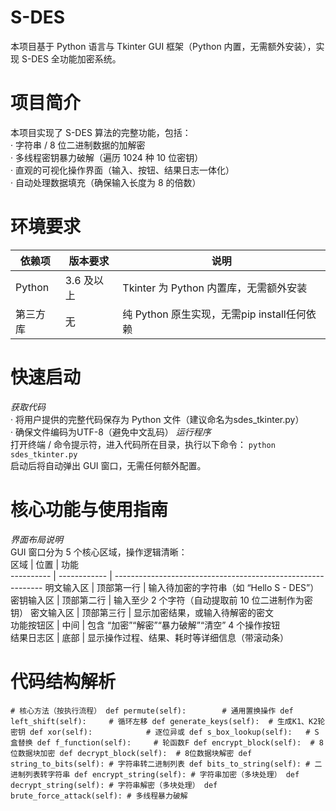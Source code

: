 # S-DES
本项目基于 Python 语言与 Tkinter GUI 框架（Python 内置，无需额外安装），实现 S-DES 全功能加密系统。
# 项目简介
本项目实现了 S-DES 算法的完整功能，包括：  
· 字符串 / 8 位二进制数据的加解密​  
· 多线程密钥暴力破解（遍历 1024 种 10 位密钥）​  
· 直观的可视化操作界面（输入、按钮、结果日志一体化）​  
· 自动处理数据填充（确保输入长度为 8 的倍数）
# 环境要求
依赖项  | 版本要求  | 说明
------------- | ------------- | -------------
Python  | 3.6 及以上  | Tkinter 为 Python 内置库，无需额外安装
第三方库  | 无  | 纯 Python 原生实现，无需pip install任何依赖
# 快速启动
*获取代码*  
· 将用户提供的完整代码保存为 Python 文件（建议命名为sdes_tkinter.py）​  
· 确保文件编码为UTF-8（避免中文乱码）
*运行程序*  
打开终端 / 命令提示符，进入代码所在目录，执行以下命令：
`python sdes_tkinter.py`  
启动后将自动弹出 GUI 窗口，无需任何额外配置。  
# 核心功能与使用指南
*界面布局说明*  
GUI 窗口分为 5 个核心区域，操作逻辑清晰：  
区域       | 位置         | 功能                                                         
---------- | ------------ | ------------------------------------------------------------ 
明文输入区 | 顶部第一行   | 输入待加密的字符串（如 “Hello S - DES”）
密钥输入区 | 顶部第二行   | 输入至少 2 个字符（自动提取前 10 位二进制作为密钥）
密文输入区 | 顶部第三行   | 显示加密结果，或输入待解密的密文                             
功能按钮区 | 中间         | 包含 “加密”“解密”“暴力破解”“清空” 4 个操作按钮               
结果日志区 | 底部         | 显示操作过程、结果、耗时等详细信息（带滚动条）  
# 代码结构解析
   `# 核心方法（按执行流程）
    def permute(self):        # 通用置换操作
    def left_shift(self):     # 循环左移
    def generate_keys(self):  # 生成K1、K2轮密钥
    def xor(self):            # 逐位异或
    def s_box_lookup(self):   # S盒替换
    def f_function(self):     # 轮函数F
    def encrypt_block(self):  # 8位数据块加密
    def decrypt_block(self):  # 8位数据块解密
    def string_to_bits(self): # 字符串转二进制列表
    def bits_to_string(self): # 二进制列表转字符串
    def encrypt_string(self): # 字符串加密（多块处理）
    def decrypt_string(self): # 字符串解密（多块处理）
    def brute_force_attack(self): # 多线程暴力破解`
